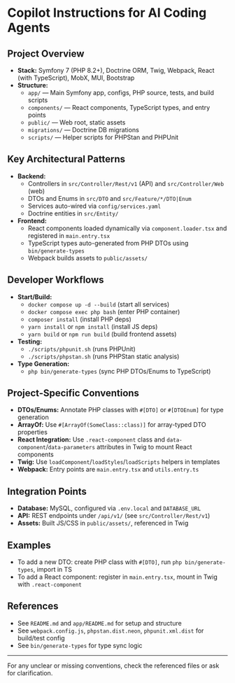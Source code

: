 # Copilot Instructions for AI Coding Agents

## Project Overview
- **Stack:** Symfony 7 (PHP 8.2+), Doctrine ORM, Twig, Webpack, React (with TypeScript), MobX, MUI, Bootstrap
- **Structure:**
  - `app/` — Main Symfony app, configs, PHP source, tests, and build scripts
  - `components/` — React components, TypeScript types, and entry points
  - `public/` — Web root, static assets
  - `migrations/` — Doctrine DB migrations
  - `scripts/` — Helper scripts for PHPStan and PHPUnit

## Key Architectural Patterns
- **Backend:**
  - Controllers in `src/Controller/Rest/v1` (API) and `src/Controller/Web` (web)
  - DTOs and Enums in `src/DTO` and `src/Feature/*/DTO|Enum`
  - Services auto-wired via `config/services.yaml`
  - Doctrine entities in `src/Entity/`
- **Frontend:**
  - React components loaded dynamically via `component.loader.tsx` and registered in `main.entry.tsx`
  - TypeScript types auto-generated from PHP DTOs using `bin/generate-types`
  - Webpack builds assets to `public/assets/`

## Developer Workflows
- **Start/Build:**
  - `docker compose up -d --build` (start all services)
  - `docker compose exec php bash` (enter PHP container)
  - `composer install` (install PHP deps)
  - `yarn install` or `npm install` (install JS deps)
  - `yarn build` or `npm run build` (build frontend assets)
- **Testing:**
  - `./scripts/phpunit.sh` (runs PHPUnit)
  - `./scripts/phpstan.sh` (runs PHPStan static analysis)
- **Type Generation:**
  - `php bin/generate-types` (sync PHP DTOs/Enums to TypeScript)

## Project-Specific Conventions
- **DTOs/Enums:** Annotate PHP classes with `#[DTO]` or `#[DTOEnum]` for type generation
- **ArrayOf:** Use `#[ArrayOf(SomeClass::class)]` for array-typed DTO properties
- **React Integration:** Use `.react-component` class and `data-component`/`data-parameters` attributes in Twig to mount React components
- **Twig:** Use `loadComponent`/`loadStyles`/`loadScripts` helpers in templates
- **Webpack:** Entry points are `main.entry.tsx` and `utils.entry.ts`

## Integration Points
- **Database:** MySQL, configured via `.env.local` and `DATABASE_URL`
- **API:** REST endpoints under `/api/v1/` (see `src/Controller/Rest/v1`)
- **Assets:** Built JS/CSS in `public/assets/`, referenced in Twig

## Examples
- To add a new DTO: create PHP class with `#[DTO]`, run `php bin/generate-types`, import in TS
- To add a React component: register in `main.entry.tsx`, mount in Twig with `.react-component`

## References
- See `README.md` and `app/README.md` for setup and structure
- See `webpack.config.js`, `phpstan.dist.neon`, `phpunit.xml.dist` for build/test config
- See `bin/generate-types` for type sync logic

---
For any unclear or missing conventions, check the referenced files or ask for clarification.